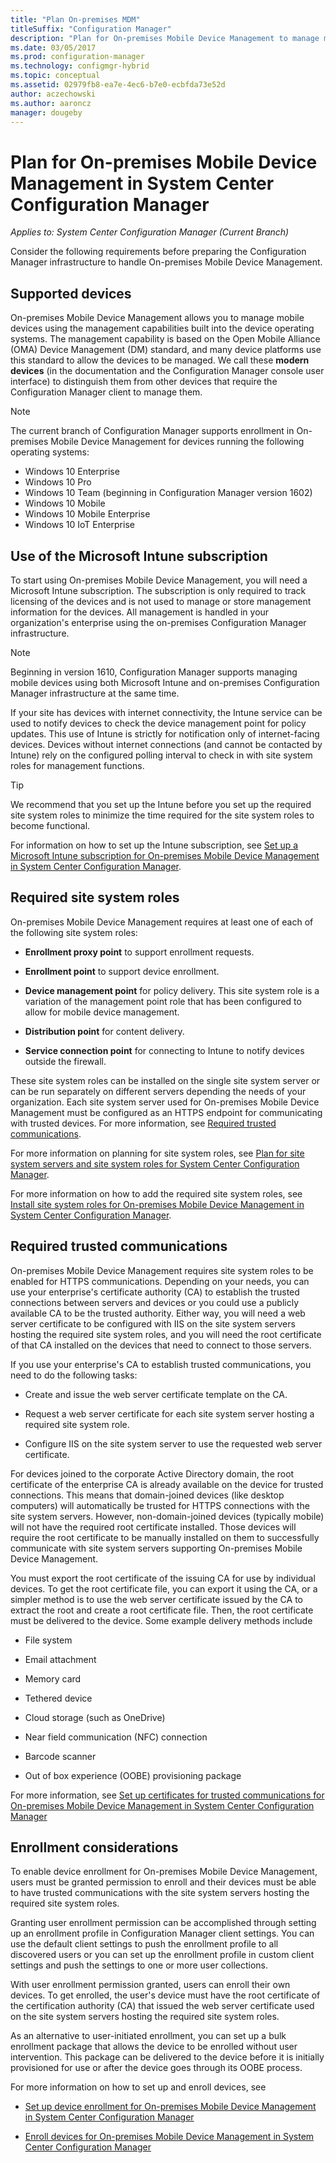 ```yaml
---
title: "Plan On-premises MDM"
titleSuffix: "Configuration Manager"
description: "Plan for On-premises Mobile Device Management to manage mobile devices in System Center Configuration Manager."
ms.date: 03/05/2017
ms.prod: configuration-manager
ms.technology: configmgr-hybrid
ms.topic: conceptual
ms.assetid: 02979fb8-ea7e-4ec6-b7e0-ecbfda73e52d
author: aczechowski
ms.author: aaroncz
manager: dougeby
---
```

# Plan for On-premises Mobile Device Management in System Center Configuration Manager

*Applies to: System Center Configuration Manager (Current Branch)*

Consider the following requirements before preparing the Configuration Manager infrastructure to handle On\-premises Mobile Device Management.

##  <a name="bkmk_devices"></a> Supported devices  
 On-premises Mobile Device Management allows you to manage mobile devices using the management capabilities built into the device operating systems.  The management capability is based on the Open Mobile Alliance (OMA) Device Management (DM) standard, and many device platforms use this standard to allow the devices to be managed.  We call these **modern devices** (in the documentation and the Configuration Manager console user interface) to distinguish them from other devices that require the Configuration Manager client to manage them.  

 > [!NOTE]  
>  The current branch of Configuration Manager supports enrollment in On-premises Mobile Device Management for devices running the following operating systems:  
>   
> -  Windows 10 Enterprise  
> -   Windows 10 Pro  
> -   Windows 10 Team \(beginning in Configuration Manager version 1602\)  
> -   Windows 10 Mobile  
> -   Windows 10 Mobile Enterprise
> -   Windows 10 IoT Enterprise   

##  <a name="bkmk_intune"></a> Use of the  Microsoft Intune subscription  
 To start using On\-premises Mobile Device Management, you will need a Microsoft Intune subscription. The subscription is only required to track licensing of the devices and is not used to manage or store management information for the devices. All management is handled in your organization's enterprise using the on-premises Configuration Manager infrastructure.  

 > [!NOTE]  
 > Beginning in version 1610, Configuration Manager supports managing mobile devices using both Microsoft Intune and on-premises Configuration Manager infrastructure at the same time.   

 If your site has devices with internet connectivity, the Intune service can be used to notify devices to  check the device management point for policy updates. This use of  Intune is strictly for notification only of internet-facing devices. Devices without internet connections (and cannot be contacted by Intune) rely on the configured polling interval to check in with site system roles for management functions.  

> [!TIP]  
>  We recommend that you set up the Intune before you set up the required site system roles to minimize the time required for the site system roles to become functional.  

 For information on how to set up the Intune subscription, see [Set up a Microsoft Intune subscription for On-premises Mobile Device Management in System Center Configuration Manager](../../mdm/get-started/set-up-intune-subscription-on-premises-mdm.md).  

##  <a name="bkmk_roles"></a> Required site system roles  
 On\-premises Mobile Device Management requires at least one of each of the following site system roles:  

-   **Enrollment proxy point** to support enrollment requests.  

-   **Enrollment point** to support device enrollment.  

-   **Device management point** for policy delivery. This site system role is a variation of the management point role that has been configured to allow for mobile device management.  

-   **Distribution point** for content delivery.  

-   **Service connection point** for connecting to Intune to notify devices outside the firewall.  

 These site system roles can be installed on the single site system server or can be run separately on different servers depending the needs of your organization. Each site system server used for On\-premises Mobile Device Management must be configured as an HTTPS endpoint for communicating with trusted devices. For more information, see [Required trusted communications](#bkmk_trustedComs).  

 For more information on planning for site system roles, see [Plan for site system servers and site system roles for System Center Configuration Manager](../../core/plan-design/hierarchy/plan-for-site-system-servers-and-site-system-roles.md).  

 For more information on how to add the required site system roles, see [Install site system roles for On-premises Mobile Device Management in System Center Configuration Manager](../../mdm/get-started/install-site-system-roles-for-on-premises-mdm.md).  

##  <a name="bkmk_trustedComs"></a> Required trusted communications  
 On\-premises Mobile Device Management requires site system roles to be enabled for HTTPS communications. Depending on your needs, you can use your enterprise's certificate authority (CA) to establish the trusted connections between servers and devices or you could use a publicly available CA to be the trusted authority.  Either way, you will need a web server certificate to be configured with IIS on the site system servers hosting the required site system roles, and you will need the root certificate of that CA installed on the devices that need to connect to those servers.  

 If you use your enterprise's CA to establish trusted communications, you need to do the following tasks:  

-   Create and issue the web server certificate template on the CA.  

-   Request a web server certificate for each site system server hosting a required site system role.  

-   Configure IIS on the site system server to use the requested web server certificate.  

 For devices joined to the corporate Active Directory domain, the root certificate of the enterprise CA is already available on the device for trusted connections. This means that domain-joined devices (like desktop computers) will automatically be trusted for HTTPS connections with the site system servers. However, non-domain-joined devices (typically mobile) will not have the required root certificate installed. Those devices will require the root certificate to be manually installed on them to successfully communicate with site system servers supporting On\-premises Mobile Device Management.  

 You must export the root certificate of the issuing CA for use by individual devices. To get the root certificate file, you can export it using the CA, or a simpler method is to use the web server certificate issued by the CA to extract the root and create a root certificate file.   Then, the root certificate must be delivered to the device.  Some example delivery methods include  

-   File system  

-   Email attachment  

-   Memory card  

-   Tethered device  

-   Cloud storage (such as OneDrive)  

-   Near field communication (NFC) connection  

-   Barcode scanner  

-   Out of box experience (OOBE) provisioning package  

 For more information, see [Set up certificates for trusted communications for On-premises Mobile Device Management in System Center Configuration Manager](../../mdm/get-started/set-up-certificates-on-premises-mdm.md)  

##  <a name="bkmk_enrollment"></a> Enrollment considerations  
 To enable device enrollment for On\-premises Mobile Device Management, users must be granted permission to enroll and their devices must be able to have trusted communications with the site system servers hosting the required site system roles.  

 Granting user enrollment permission can be accomplished through setting up an enrollment profile in Configuration Manager client settings. You can use the default client settings to push the enrollment profile to all discovered users or you can set up the enrollment profile in custom client settings and push the settings to one or more user collections.  

 With user enrollment permission granted, users can enroll their own devices. To get enrolled, the user's device must have the root certificate of the certification authority (CA) that issued the web server certificate used on the site system servers hosting the required site system roles.  

 As an alternative to user-initiated enrollment, you can set up a bulk enrollment package that allows the device to be enrolled without user intervention. This package can be delivered to the device before it is initially provisioned for use or after the device goes through its OOBE process.  

 For more information on how to set up and enroll devices, see  

-   [Set up device enrollment for On-premises Mobile Device Management in System Center Configuration Manager](../../mdm/get-started/set-up-device-enrollment-on-premises-mdm.md)  

-   [Enroll devices for On-premises Mobile Device Management in System Center Configuration Manager](../../mdm/deploy-use/enroll-devices-on-premises-mdm.md)  
